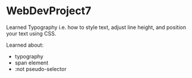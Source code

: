# WebDevProject7
Learned Typography i.e. how to style text, adjust line height, and position your text using CSS.

Learned about:
- typography
- span element
- :not pseudo-selector
